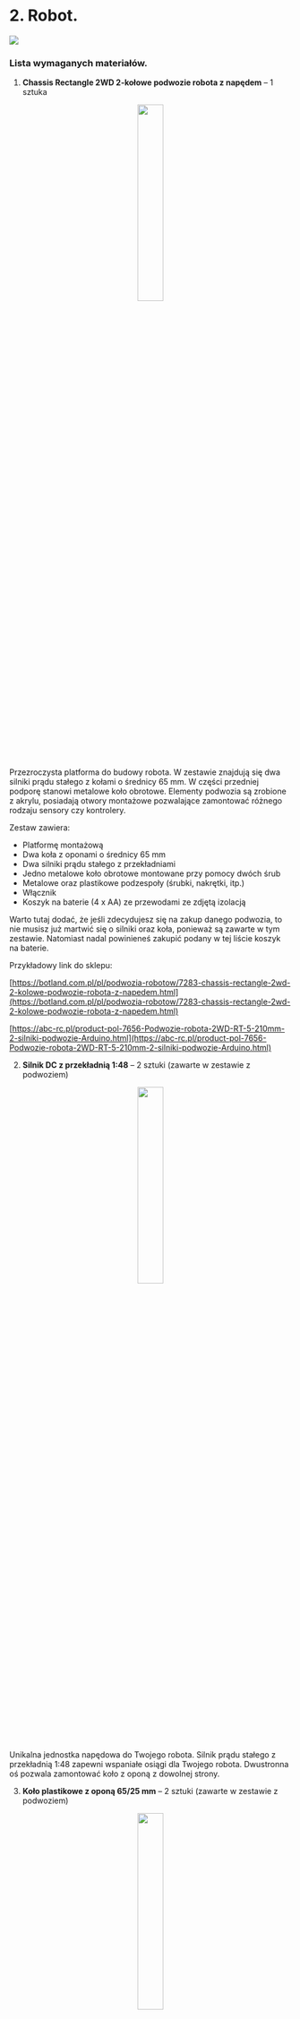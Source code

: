 # 2. **Robot.**

<img src=https://github.com/domiipl/Projekt-Inz-Pliki/blob/master/Instrukta%C5%BC/Zdj%C4%99ciaRobot/image_0.jpg>

### **Lista wymaganych materiałów.**

1. **Chassis Rectangle 2WD 2-kołowe podwozie robota z napędem** – 1 sztuka 
<p align="center">
<img src=https://github.com/domiipl/Projekt-Inz-Pliki/blob/master/Instrukta%C5%BC/Zdj%C4%99ciaRobot/image_1.jpg width="30%" height="30%">
</p>
Przezroczysta platforma do budowy robota. W zestawie znajdują się dwa silniki prądu stałego z kołami o średnicy 65 mm. W części przedniej podporę stanowi metalowe koło obrotowe. Elementy podwozia są zrobione z akrylu, posiadają otwory montażowe pozwalające zamontować różnego rodzaju sensory czy kontrolery.

Zestaw zawiera:

* Platformę montażową
* Dwa koła z oponami o średnicy 65 mm 
* Dwa silniki prądu stałego z przekładniami
* Jedno metalowe koło obrotowe montowane przy pomocy dwóch śrub
* Metalowe oraz plastikowe podzespoły (śrubki, nakrętki, itp.)
* Włącznik
* Koszyk na baterie (4 x AA) ze przewodami ze zdjętą izolacją

Warto tutaj dodać, że jeśli zdecydujesz się na zakup danego podwozia, to nie musisz już martwić się o silniki oraz koła, ponieważ są zawarte w tym zestawie. Natomiast nadal powinieneś zakupić podany w tej liście koszyk na baterie.

Przykładowy link do sklepu:

[https://botland.com.pl/pl/podwozia-robotow/7283-chassis-rectangle-2wd-2-kolowe-podwozie-robota-z-napedem.html](https://botland.com.pl/pl/podwozia-robotow/7283-chassis-rectangle-2wd-2-kolowe-podwozie-robota-z-napedem.html)

[https://abc-rc.pl/product-pol-7656-Podwozie-robota-2WD-RT-5-210mm-2-silniki-podwozie-Arduino.html](https://abc-rc.pl/product-pol-7656-Podwozie-robota-2WD-RT-5-210mm-2-silniki-podwozie-Arduino.html) 

2. **Silnik DC z przekładnią 1:48** – 2 sztuki (zawarte w zestawie z podwoziem)
<p align="center">
<img src=https://github.com/domiipl/Projekt-Inz-Pliki/blob/master/Instrukta%C5%BC/Zdj%C4%99ciaRobot/image_2.jpg width="30%" height="30%">
</p>
Unikalna jednostka napędowa do Twojego robota. Silnik prądu stałego z przekładnią 1:48 zapewni wspaniałe osiągi dla Twojego robota. Dwustronna oś pozwala zamontować koło z oponą z dowolnej strony. 

3. **Koło plastikowe z oponą 65/25 mm** – 2 sztuki (zawarte w zestawie z podwoziem)
<p align="center">
<img src=https://github.com/domiipl/Projekt-Inz-Pliki/blob/master/Instrukta%C5%BC/Zdj%C4%99ciaRobot/image_3.jpg width="30%" height="30%">
</p>
Doskonała ochrona przed aquaplaningiem. Krótka droga hamowania. Bardzo dobra przyczepność na zakrętach. Niski poziom hałasu przez cały okres eksploatacji opony.

4. **Moduł dwukanałowego sterownika silników z L298N**– 1 sztuka
<p align="center">
<img src=https://github.com/domiipl/Projekt-Inz-Pliki/blob/master/Instrukta%C5%BC/Zdj%C4%99ciaRobot/image_4.jpg width="30%" height="30%">
</p>
Umożliwia on sterowanie jednocześnie dwóch silników DC lub jednego silnika krokowego. Kontroler ten pozwala ustawić stałą (pełną) prędkość obrotu kół, lub kontrolować ją sygnałem PWM.

Przykładowy link do sklepu:

[https://abc-rc.pl/product-pol-6196-Modul-sterownika-L298N-do-silnikow-DC-i-krokowych-Arduino.html](https://abc-rc.pl/product-pol-6196-Modul-sterownika-L298N-do-silnikow-DC-i-krokowych-Arduino.html) 

[https://nettigo.pl/products/modul-dwukanalowego-sterownika-silnikow-z-l298n](https://nettigo.pl/products/modul-dwukanalowego-sterownika-silnikow-z-l298n)

5. **Moduł WiFi NodeMCU V3 LoLin ESP-12E(Arduino)** – 1 sztuka
<p align="center">
<img src=https://github.com/domiipl/Projekt-Inz-Pliki/blob/master/Instrukta%C5%BC/Zdj%C4%99ciaRobot/image_5.jpg width="30%" height="30%">
</p>
Przykładowy link do sklepu:

[https://nettigo.pl/products/modul-wifi-nodemcu-v3-lolin-esp-12e](https://nettigo.pl/products/modul-wifi-nodemcu-v3-lolin-esp-12e)

[https://botland.com.pl/pl/moduly-wifi/8241-modul-wifi-esp8266-nodemcu-v3.html](https://botland.com.pl/pl/moduly-wifi/8241-modul-wifi-esp8266-nodemcu-v3.html) 

6. **Kondensator 100uF 16V lub więcej** - 1 sztuka
<p align="center">
<img src=https://github.com/domiipl/Projekt-Inz-Pliki/blob/master/Instrukta%C5%BC/Zdj%C4%99ciaRobot/image_6.png width="30%" height="30%">
</p>
Przykładowy link do sklepu:

[https://botland.com.pl/pl/kondensatory-elektrolityczne-tht/898-kondensator-elektrolityczny-100uf35v-6x12mm-105c-tht-10szt.html](https://botland.com.pl/pl/kondensatory-elektrolityczne-tht/898-kondensator-elektrolityczny-100uf35v-6x12mm-105c-tht-10szt.html)

[https://nettigo.pl/products/zestaw-5-kondensatorow-elektrolitycznych-100-f-35v](https://nettigo.pl/products/zestaw-5-kondensatorow-elektrolitycznych-100-f-35v) 

7. **Dwupozycyjny przełącznik MTS-102** – 1 sztuka
<p align="center">
<img src=https://github.com/domiipl/Projekt-Inz-Pliki/blob/master/Instrukta%C5%BC/Zdj%C4%99ciaRobot/image_7.jpg width="30%" height="30%">
</p>
Przełącznik dźwigniowy, dwupozycyjny, jednosekcyjny, MTS-1.

Dane techniczne:

Rodzaj napięcia AC/DC Obciążenie do 3A przy 250V Obciążenie do 6A przy 125V Wysokość: 33mm Średnica otworu montażowego: 6mm

Jeśli dostaniemy koszyk na ogniwa z włącznikiem, wtedy ta część jest nie potrzebna

Przykładowy link do sklepu:

[https://nettigo.pl/products/dwupozycyjny-przelacznik-mts-102](https://nettigo.pl/products/dwupozycyjny-przelacznik-mts-102)

[https://botland.com.pl/pl/przelaczniki-z-dzwignia/2478-przelacznik-dzwigniowy-on-on-250v3a.html](https://botland.com.pl/pl/przelaczniki-z-dzwignia/2478-przelacznik-dzwigniowy-on-on-250v3a.html)

8. **Koszyk na dwa ogniwa 18650 2S**– 1 sztuka
<p align="center">
<img src=https://github.com/domiipl/Projekt-Inz-Pliki/blob/master/Instrukta%C5%BC/Zdj%C4%99ciaRobot/image_8.jpg width="30%" height="30%">
</p>
Łączy w szereg dwa ogniwa 18650. Daje to od ~7.0 do 8.4 V w zależności od naładowania ogniw. Długi 30-centymetrowy kabel daje się ładnie układać. 

Przykładowy link do sklepu:
[https://botland.com.pl/pl/koszyki-na-baterie/5240-koszyk-na-2-baterie-typu-18650.html](https://botland.com.pl/pl/koszyki-na-baterie/5240-koszyk-na-2-baterie-typu-18650.html) 

[https://abc-rc.pl/product-pol-8528-Koszyk-na-akumulator-2x-18650-3-7V-Li-Ion-koszyczek-na-baterie-ogniwo-z-przewodami.html]
(https://abc-rc.pl/product-pol-8528-Koszyk-na-akumulator-2x-18650-3-7V-Li-Ion-koszyczek-na-baterie-ogniwo-z-przewodami.html) 

Koszyk z włącznikiem:
[https://abc-rc.pl/product-pol-12801-Koszyk-na-akumulator-2x-18650-z-wylacznikiem-koszyczek-z-pokrywa-i-przewodami.html](https://abc-rc.pl/product-pol-12801-Koszyk-na-akumulator-2x-18650-z-wylacznikiem-koszyczek-z-pokrywa-i-przewodami.html) 

9. **Stabilizator liniowy 3.3V  min. 0.8A** – 1 sztuka
<p align="center">
<img src=https://github.com/domiipl/Projekt-Inz-Pliki/blob/master/Instrukta%C5%BC/Zdj%C4%99ciaRobot/image_9.jpg width="30%" height="30%">
</p>
Przykładowy link do sklepu:

[https://nettigo.pl/products/stabilizator-liniowy-3-3v-0-8a](https://nettigo.pl/products/stabilizator-liniowy-3-3v-0-8a)

[https://botland.com.pl/pl/regulatory-napiecia/7685-stabilizator-ldo-33v-ld1117v33-tht-to220.html](https://botland.com.pl/pl/regulatory-napiecia/7685-stabilizator-ldo-33v-ld1117v33-tht-to220.html) 

### **Budowa Robota**

Będąc odpowiednio przygotowanym, możemy przejść do budowy naszego robota. 

**Przygotowanie silników**

Sprawdzamy czy w silnikach mamy zlutowane kabelki, jeśli są to przejdź do kolejnego kroku.

Zdejmujemy najpierw mały kawałek izolacji na kabelkach - około 1 do 2mm, możesz do tego użyć na przykład noża do tapet. Lekko natnij izolację i pociągnij, powinna bez problemu zejść.

Następnie potrzebujemy rozgrzać lutownicę, jeżeli posiadasz zwykłą kolbową - dotknij grotu cyną, jeśli będzie się topić to lutownica jest wystarczająco nagrzana, jeśli jednak posiadasz lutownicę z możliwością regulacji temperatury - ustaw ją w okolicach 400-450 stopni.

Na blaszkę w silniku nakładamy odrobinę cyny.

<img src=https://github.com/domiipl/Projekt-Inz-Pliki/blob/master/Instrukta%C5%BC/Zdj%C4%99ciaRobot/image_10.png>

Odsłonięty kabel przykładamy do blaszki silnika - kolor kabelka jest obecnie nieistotny, polaryzację możemy zmienić później w kodzie robota.

<img src=https://github.com/domiipl/Projekt-Inz-Pliki/blob/master/Instrukta%C5%BC/Zdj%C4%99ciaRobot/image_11.png> 

Przykładamy rozgrzaną lutownicę do odsłoniętego kabelka i nakładamy cynę tak, aby rozgrzała cynę na blaszce i abyśmy mogli przełożyć kabelek przez dziurkę i pokryć go cyną. Oczywiście nie powinieneś ruszać kabelkiem w trakcie lutowania. Po krótkiej chwili lut zastygnie i połączenie będzie gotowe. Powtarzamy tą czynność dla reszty kabelków.

<img src=https://github.com/domiipl/Projekt-Inz-Pliki/blob/master/Instrukta%C5%BC/Zdj%C4%99ciaRobot/image_12.png>

Jeśli korzystasz z koszyka na ogniwa, które podaliśmy w liście części, prawdopodobnie nie będzie musiał lutować kabelków. Jeśli jednak koszyk nie miałby kabli lub miałbyś inny koszyk na baterie, powtórz powyższe czynności.

**Lutowanie włącznika**

Istotnym jest jeszcze dolutowanie przycisku włączenia/wyłączenia, bez tego nasz robot się nie uruchomi. Łapiemy za koszyk na ogniwo i ucinamy czarny kabelek mniej więcej w połowie. Teraz musimy jeszcze zdjąć kawałek izolacji na końcu kabelka od koszyka oraz z obu stron na uciętym kawałku kabelka. 

<img src=https://github.com/domiipl/Projekt-Inz-Pliki/blob/master/Instrukta%C5%BC/Zdj%C4%99ciaRobot/image_13.png>

Następnie przechodzimy do lutowania.

<img src=https://github.com/domiipl/Projekt-Inz-Pliki/blob/master/Instrukta%C5%BC/Zdj%C4%99ciaRobot/image_14.png width="50%" height="20%">

Kabelek, który został odcięty lutujemy do blaszki w  miejscu, w którym znajduje się "I" na przycisku, a w miejscu “O” powinniśmy dolutować czarny kabel, który wychodzi od koszyka na ogniwa. “I” oznacza włączony, a “O” wyłączony.

<img src=https://github.com/domiipl/Projekt-Inz-Pliki/blob/master/Instrukta%C5%BC/Zdj%C4%99ciaRobot/image_15.png width="50%" height="20%">

<img src=https://github.com/domiipl/Projekt-Inz-Pliki/blob/master/Instrukta%C5%BC/Zdj%C4%99ciaRobot/image_16.png>

Po zakończonym lutowaniu dobrze jest wgrać kod do robota, tak dla wygody. Opis jak to zrobić znajdziesz w kolejnym dziale nazwanym "Kod do robota".

**Przygotowanie podwozia**

Musimy odpowiednio wywiercić otwory w podwoziu, tak aby móc zamontować części w odpowiednich miejscach. Przykładamy koszyki od akumulatorów i zaznaczamy markerem miejsca, w których następnie wiercimy otwory. 

<img src=https://github.com/domiipl/Projekt-Inz-Pliki/blob/master/Instrukta%C5%BC/Zdj%C4%99ciaRobot/image_17.png>

<img src=https://github.com/domiipl/Projekt-Inz-Pliki/blob/master/Instrukta%C5%BC/Zdj%C4%99ciaRobot/image_18.png>

Do wiercenia używamy wiertła 3mm. 

Czynności powtarzamy dla kontrolera DC. 

Na koniec odklejamy jeszcze folię zabezpieczającą podwozie.

<img src=https://github.com/domiipl/Projekt-Inz-Pliki/blob/master/Instrukta%C5%BC/Zdj%C4%99ciaRobot/image_19.png>

<img src=https://github.com/domiipl/Projekt-Inz-Pliki/blob/master/Instrukta%C5%BC/Zdj%C4%99ciaRobot/image_20.png width="50%" height="50%">

**Montaż części**

Łapiemy za śrubokręt krzyżakowy oraz śrubki i przykręcamy do podwozia silniki w uchwytach montażowych.

<img src=https://github.com/domiipl/Projekt-Inz-Pliki/blob/master/Instrukta%C5%BC/Zdj%C4%99ciaRobot/image_21.png>

<img src=https://github.com/domiipl/Projekt-Inz-Pliki/blob/master/Instrukta%C5%BC/Zdj%C4%99ciaRobot/image_22.png>

<img src=https://github.com/domiipl/Projekt-Inz-Pliki/blob/master/Instrukta%C5%BC/Zdj%C4%99ciaRobot/image_23.png>

Następnie montujemy części, dla których wywierciliśmy otwory w punkcie powyżej, czyli kontroler DC oraz koszyk na ogniwa.

<img src=https://github.com/domiipl/Projekt-Inz-Pliki/blob/master/Instrukta%C5%BC/Zdj%C4%99ciaRobot/image_24.png width="50%" height="20%">

<img src=https://github.com/domiipl/Projekt-Inz-Pliki/blob/master/Instrukta%C5%BC/Zdj%C4%99ciaRobot/image_25.png>

Przykręcamy również koło obrotowe, dla którego zrobiono miejsca na przodzie podwozia.

<img src=https://github.com/domiipl/Projekt-Inz-Pliki/blob/master/Instrukta%C5%BC/Zdj%C4%99ciaRobot/image_26.png>

<img src=https://github.com/domiipl/Projekt-Inz-Pliki/blob/master/Instrukta%C5%BC/Zdj%C4%99ciaRobot/image_27.png>

Po zamontowaniu wszystkich części, polecamy użyć pistoletu na klej i zakleić koło obrotowe. Dzięki temu, robot będzie bardziej stabilny podczas jazdy. Uważaj tylko żeby przyklejone koło było ustawione prosto, inaczej robot będzie niepotrzebnie skręcał w trakcie jazdy.

<img src=https://github.com/domiipl/Projekt-Inz-Pliki/blob/master/Instrukta%C5%BC/Zdj%C4%99ciaRobot/image_28.png>

**Połączenie części**

Zaczynamy od połączenia kabli silników do wejść na kontrolerze DC - są to skręcane, skrajne podwójne wejścia. To jak podłączysz silniki nie ma w tym momencie znaczenia. Po skończeniu robota przetestuj go i zamień w razie potrzeby kable od silników.

Następnie czas podpiąć zasilanie. Jeśli korzystasz z płytki drukowanej, na płytce masz wyprowadzone odpowiednie piny do zasilania kontrolera DC, a zasilanie Node’a idzie prosto z regulatora napięcia do odpowiednich wejść. Jeśli używasz płytki uniwersalnej, wlutuj regulator napięcia w płytkę oraz połącz ze sobą odpowiednie piny regulatora i Node’a (Regulator -> NodeMCU)

* Output -> 3.3V
* GND -> GND

Pamiętaj aby do wejścia Input regulatora podpiąć + od zasilania.
Bezpośrednio z zasilania, podłącz się kabelkami do wejść 12V i GND w DC Controlerze (Zasilanie -> DC Controller)

* 12V -> 12V
* GND -> GND

Na płytce mamy dwie sekcje po 3 piny, odpowiadające pinom D1,D2,D3 oraz D5,D6,D7 znajdującym się w NodeMCU.

Podłączamy je zgodnie z opisem poniżej (NodeMCU -> DC Controller)

* D1 -> IN4
* D2 -> IN3
* D3 -> ENA
* D5 -> IN1
* D6 -> IN2
* D7 -> ENB

Oczywiście możesz piny podłączyć w inny, np. bardziej uporządkowany sposób. Pamiętaj jednak aby nanieść zmiany w kodzie. Pamiętaj również, że piny w NodeMCU nie są numerowane w kodzie tak, jak jest to opisane na płytce. Skorzystaj np. z tego schematu by sprawdzić piny:

<img src=https://github.com/domiipl/Projekt-Inz-Pliki/blob/master/Instrukta%C5%BC/Zdj%C4%99ciaRobot/image_30.png >

### **Kod do robota**

Cały, gotowy do wgrania kod do robota znajdziesz pod tym linkiem:

[Kod do robota](https://github.com/domiipl/Projekt-Inz-Pliki/blob/master/Kod%20-%20robot/Robot.ino)

**Instalacja kodu**

Pobierz plik z kodem i otwórz go w Arduino IDE. Następnie podłącz robota do swojego komputera. Mając otwarty plik z kodem w IDE oraz podłączonego robota, wciśnij ikonę strzałki w programie i poczekaj aż kod zostanie wgrany do robota.

<img src=https://github.com/domiipl/Projekt-Inz-Pliki/blob/master/Instrukta%C5%BC/Zdj%C4%99ciaRobot/image_29.png>

A jeśli interesuje Cię co się w tym kodzie znajduje, poniżej opiszę kod krok po kroku.

**Opis kodu**

Zacznijmy od dołączenia odpowiedniej biblioteki, która odpowiedzialna będzie za obsługę ESP8266.
```
#include <ESP8266WiFi.h>
```
Następnie definiujemy nazwę sieci, jeśli zmienna APSSID, w której umieszczamy nazwę naszej sieci nie jest zdefiniowana, to deklarujemy ją warunkowo.
```
#ifndef APSSID 
#define APSSID "Robot"
#endif
```
I powtarzamy czynność dla zmiennej PORT.
```
#ifndef PORT 
#define PORT 12345
#endif
```
Przechodzimy do zdefiniowania zmiennej odpowiedzialnej za przechowywanie serwera.
```
WiFiServer server(PORT); 
const char *ssid = APSSID;
```
Na koniec definiujemy zmienne odpowiadające za piny do silników, prędkość, czas jazdy pojazdu i diodę LED.
```
int IN1=12;   
int IN2=14;   
int IN3=4;    
int IN4=5;    
int ENA=0;    
int ENB=13;   
int multi_=1;  
int time_=250;
int led=2;
```
Musimy teraz napisać funkcje odpowiedzialne za sterowanie robotem w obu trybach, więc  przejdziemy do napisania pierwszej z funkcji odpowiedzialnej za sterowanie robotem. Funkcja będzie przyjmować argumenty odpowiedzialne za stany silników, mnożnik prędkości oraz czas poruszania.
```
void drive(int I1, int I2, int I3, int I4, int multi, int t){
```
Następnie zapisujemy ustawienia stanów silników.
```
digitalWrite(IN1,I1);
digitalWrite(IN2,I2);
digitalWrite(IN3,I3);
digitalWrite(IN4,I4);
```
I przechodzimy do napisania pętli odpowiedzialnej za płynne rozpędzanie naszego pojazdu.
```
Serial.println("Akceleracja:");
for(int i = 0; i < 1024; i += multi){
```
Ustawiamy prędkości silników.
```
analogWrite(ENA,i);
analogWrite(ENB,i);
Serial.print(i);
Serial.print("...");
delay(1);
}
```
Skoro już rozpędziliśmy naszego robota, musimy teraz napisać pętlę odpowiedzialną za jego płynne hamowanie.
```
delay(t);
Serial.println("Hamowanie:");
for(int i = 1024; i > 0; i -= multi){
```
Tak jak przy rozpędzaniu, ustawiamy prędkości silników również przy hamowaniu i kończymy jedną z funkcji odpowiedzialną za sterowanie.
```
analogWrite(ENA,i);
analogWrite(ENB,i);
Serial.print(i);
Serial.print("...");
delay(1);
 }
}
```
Przejdźmy teraz do napisania drugiej z funkcji, tym razem odpowiedzialnej za swobodne sterowanie pojazdem. Funkcja będzie przyjmować argumenty odpowiedzialne za stany silników.
```
void freeDrive(int I1, int I2, int I3, int I4){
```
Ustawiamy prędkość na 100%, tak aby mieć jak najwięcej zabawy podczas korzystania z pojazdu w danym trybie.
```
analogWrite(ENA,1024);
analogWrite(ENB,1024);
```
Zapisujemy ustawienia stanów silników i zamykamy drugą z funkcji odpowiedzialnych za sterowanie.
```
digitalWrite(IN1,I1);
digitalWrite(IN2,I2);
digitalWrite(IN3,I4);
digitalWrite(IN4,I4); 
}
```
Następnie piszemy małą funkcję odpowiedzialną za zapisywanie ustawień użytkownika dotyczących prędkości oraz czasu poruszania pojazdu.
```
void setVars(int multi, int t){ 
  multi_ = multi;
  time_ = t;
}
```
Potrzebna będzie jeszcze funkcja z ustawieniami pinów oraz wifi.
```
void setup(){
```
Ustawiamy wcześniej zdefiniowanym pinom tryb wyjścia.
```
pinMode(IN1,OUTPUT); 
pinMode(IN2,OUTPUT); 
pinMode(IN3,OUTPUT); 
pinMode(IN4,OUTPUT); 
pinMode(ENA,OUTPUT); 
pinMode(ENB,OUTPUT);
```
Następnie ustawiamy tryb WiFi jako tryb dostępu (Access Point) i dla pewności wykonujemy rozłączenie z siecią. Tak na wypadek gdyby został wykonany soft reset.
```
WiFi.mode(WIFI_STA); 
WiFi.disconnect();
delay(100);
```
Rozpoczynamy sesje dla serial monitora.
```
Serial.begin(115200); 
Serial.println();
Serial.print("Konfiguracja AP...");
```
Ustawiamy adres ip, bramę domyślną oraz maskę robota i następnie zapisujemy konfigurację sieci. Warto tutaj dodać, że oktety w programie dla adresu ip, bramy oraz maski są oddzielone przecinkiem, a nie kropką tak jak się domyślnie przyjęło.
```
IPAddress ip(192,168,1,200);
IPAddress gateway(192,168,1,254);
IPAddress subnet(255,255,255,0);
WiFi.softAPConfig(ip, gateway, subnet);
```
Następnie włączamy tryb dostępu (Access Point)
```
WiFi.softAP(ssid);
IPAddress myIP = WiFi.softAPIP();
```
oraz pobieramy adres IP i wyświetlamy go w monitorze.
```
Serial.print("AP IP: ");
Serial.println(myIP);
```
Rozpoczynamy sesje serwera TCP.
```
server.begin();
```
Na końcu ustawień dla pewności zatrzymujemy silniki i kończymy funkcję z ustawieniami.
```
digitalWrite(IN1,LOW);
digitalWrite(IN2,LOW); 
digitalWrite(IN3,LOW); 
digitalWrite(IN4,LOW); 
analogWrite(ENA,0);
analogWrite(ENB,0);
}
```
Została ostatnia z funkcji. Mianowicie funkcja odpowiedzialna za sprawdzanie czy klient ( w tym wypadku mata) jest podłączony, odczytywanie komend a następnie ich wykonanie.
```
void loop(){
```
Na początku zapisujemy informacje o połączonym kliencie.
```
WiFiClient client = server.available();
```
Następnie sprawdzamy warunkowo czy zmienna z klientem istnieje oraz czy sam klient jest już podłączony.
```
if (client){
 if(client.connected()){
  Serial.println("Client Connected"); 
 }
```
Tworzymy pętle, która będzie się wykonywać, jeśli klient jest połączony z robotem oraz dopóki liczba połączonych użytkowników będzie większa niż zero.
```
while(client.connected()){
while(client.available()>0){
```
Teraz trzeba odczytać sekwencję znaków przesyłanych przez użytkownika (matę). Sekwencja ta kończyć się będzie znakiem nowej lini.
```
String line = client.readStringUntil('\n');
```
Następnie tworzymy tablice znaków (char), konwertujemy wcześniej odczytaną sekwencję do pojedynczych znaków i zapisujemy je w utworzonej tablicy znaków.
```
char cmd[line.length()+1]; 
line.toCharArray(cmd, line.length()+1);
```
Przechodzimy do pętli, która będzie wykonywała komendy znajdujące się w tablicy.
```
for(int i = 0; i < line.length()+1; i ++){
```
Teraz musimy sprawdzać komendy switchem i następnie wykonać je odpowiednimi case’ami. Każdy przypadek (case) zawiera funkcję "drive" lub “freeDrive”, która zostanie wykonana z argumentami dla konkretnej komendy.
```
switch(cmd[i]){
  case 'u': 
    drive(HIGH, LOW, HIGH, LOW, multi_, time_);
    break;
  case 'd':
    drive(LOW, HIGH, LOW, HIGH, multi_, time_);
    break;
  case 'r':
    drive(LOW, HIGH, HIGH, LOW, multi_, time_);
    break;
  case 'l':
    drive(HIGH, LOW, LOW, HIGH, multi_, time_);
    break;
  case 'z':
    freeDrive(HIGH, LOW, HIGH, LOW);
    break;
  case 'x':
    freeDrive(LOW, HIGH, LOW, HIGH);
    break;
  case 'c':
    freeDrive(LOW, HIGH, HIGH, LOW);
    break;
  case 'v':
    freeDrive(HIGH, LOW, LOW, HIGH);
    break;
```
Na końcu switcha dodajemy jeszcze przypadek, w którym użytkownik podaje nieznane komendy i wykonujemy w niej funkcję drive z argumentami zatrzymującymi pojazd.
```
default:
  drive(LOW,LOW,LOW,LOW,1,0);
  break;
 }
}
```
Odczytujemy jeszcze komendy podane przez serial monitor, gdy aktywna jest jego sesja.
```
while(Serial.available()>0){
   client.write(Serial.read());
  }
 }
}
```
Na koniec zatrzymujemy połączenie z użytkownikiem.
```
client.stop();
  Serial.println("Client disconnected");    
  }
}
```
